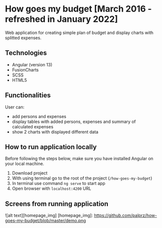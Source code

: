 # How goes my budget [March 2016 - refreshed in January 2022]

Web application for creating simple plan of budget and display charts with splitted expenses.

## Technologies
  - Angular (version 13)
  - FusionCharts
  - SCSS
  - HTML5

## Functionalities
User can:
- add persons and expenses
- display tables with added persons, expenses and summary of calculated expenses
- show 2 charts with displayed different data

## How to run application locally
Before following the steps below, make sure you have installed Angular on your local machine.

1. Download project 
2. With using terminal go to the root of the project (`/how-goes-my-budget`)
3. In terminal use command `ng serve` to start app
5. Open browser with `localhost:4200` URL

## Screens from running application
![alt text][homepage_img]
[homepage_img]: https://github.com/palprz/how-goes-my-budget/blob/master/demo.png